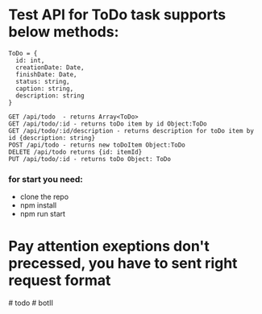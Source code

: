 # Test API for ToDo task supports below methods:
```
ToDo = {
  id: int,
  creationDate: Date, 
  finishDate: Date,
  status: string,
  caption: string,
  description: string
}
```
```
GET /api/todo  - returns Array<ToDo>
GET /api/todo/:id - returns toDo item by id Object:ToDo
GET /api/todo/:id/description - returns description for toDo item by id {description: string}
POST /api/todo - returns new toDoItem Object:ToDo
DELETE /api/todo returns {id: itemId} 
PUT /api/todo/:id - returns toDo Object: ToDo
```

### for start you need:
 - clone the repo 
 - npm install 
 - npm run start
 
# Pay attention exeptions don't precessed, you have to sent right request format
#   t o d o  
 #   b o t I I  
 